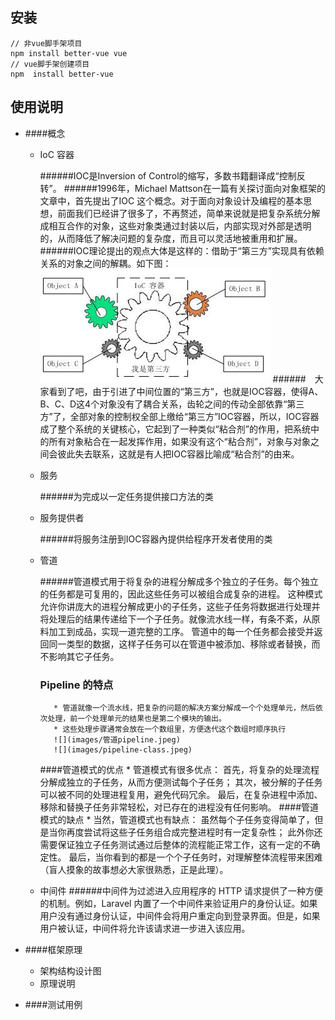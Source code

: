 ## 安装
```
// 非vue脚手架项目
npm install better-vue vue
// vue脚手架创建项目
npm  install better-vue
```

## 使用说明
- ####概念
    * IoC 容器
    
        ######IOC是Inversion of Control的缩写，多数书籍翻译成“控制反转”。
        ######1996年，Michael Mattson在一篇有关探讨面向对象框架的文章中，首先提出了IOC 这个概念。对于面向对象设计及编程的基本思想，前面我们已经讲了很多了，不再赘述，简单来说就是把复杂系统分解成相互合作的对象，这些对象类通过封装以后，内部实现对外部是透明的，从而降低了解决问题的复杂度，而且可以灵活地被重用和扩展。
        ######IOC理论提出的观点大体是这样的：借助于“第三方”实现具有依赖关系的对象之间的解耦。如下图：
         ![IOC结耦过程](images/IOC结耦过程.png "IOC结耦过程")
        ######　大家看到了吧，由于引进了中间位置的“第三方”，也就是IOC容器，使得A、B、C、D这4个对象没有了耦合关系，齿轮之间的传动全部依靠“第三方”了，全部对象的控制权全部上缴给“第三方”IOC容器，所以，IOC容器成了整个系统的关键核心，它起到了一种类似“粘合剂”的作用，把系统中的所有对象粘合在一起发挥作用，如果没有这个“粘合剂”，对象与对象之间会彼此失去联系，这就是有人把IOC容器比喻成“粘合剂”的由来。
    * 服务
 
        ######为完成以一定任务提供接口方法的类
    * 服务提供者
    
        ######将服务注册到IOC容器內提供给程序开发者使用的类
    * 管道 
    
        ######管道模式用于将复杂的进程分解成多个独立的子任务。每个独立的任务都是可复用的，因此这些任务可以被组合成复杂的进程。 这种模式允许你讲庞大的进程分解成更小的子任务，这些子任务将数据进行处理并将处理后的结果传递给下一个子任务。就像流水线一样，有条不紊，从原料加工到成品，实现一道完整的工序。 管道中的每一个任务都会接受并返回同一类型的数据，这样子任务可以在管道中被添加、移除或者替换，而不影响其它子任务。
        ### Pipeline 的特点
          
             * 管道就像一个流水线，把复杂的问题的解决方案分解成一个个处理单元，然后依次处理，前一个处理单元的结果也是第二个模块的输出。
             * 这些处理步骤通常会放在一个数组里，方便迭代这个数组时顺序执行
             ![](images/管道pipeline.jpeg)
             ![](images/pipeline-class.jpeg)
         
        ####管道模式的优点
            * 管道模式有很多优点： 首先，将复杂的处理流程分解成独立的子任务，从而方便测试每个子任务； 其次，被分解的子任务可以被不同的处理进程复用，避免代码冗余。 最后，在复杂进程中添加、移除和替换子任务非常轻松，对已存在的进程没有任何影响。
        ####管道模式的缺点
            * 当然，管道模式也有缺点： 虽然每个子任务变得简单了，但是当你再度尝试将这些子任务组合成完整进程时有一定复杂性； 此外你还需要保证独立子任务测试通过后整体的流程能正常工作，这有一定的不确定性。 最后，当你看到的都是一个个子任务时，对理解整体流程带来困难（盲人摸象的故事想必大家很熟悉，正是此理）。
        
   * 中间件
        ######中间件为过滤进入应用程序的 HTTP 请求提供了一种方便的机制。例如，Laravel 内置了一个中间件来验证用户的身份认证。如果用户没有通过身份认证，中间件会将用户重定向到登录界面。但是，如果用户被认证，中间件将允许该请求进一步进入该应用。
    
- ####框架原理

    * 架构结构设计图
    * 原理说明
    
- ####测试用例
